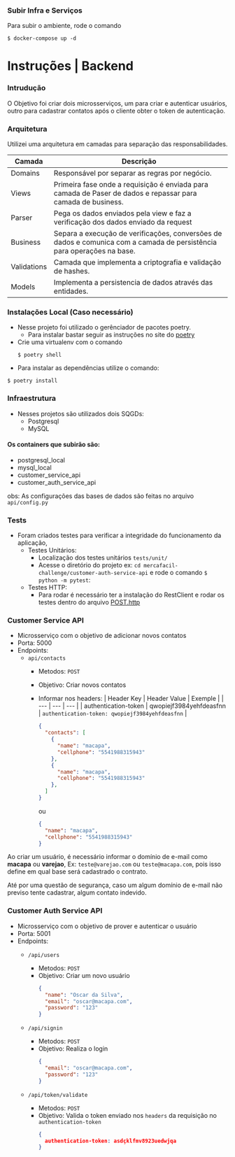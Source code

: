### Subir Infra e Serviços
Para subir o ambiente, rode o comando

```
$ docker-compose up -d
```

# Instruções | Backend

### Intrudução
O Objetivo foi criar dois microsserviços, um para criar e autenticar usuários,
outro para cadastrar contatos após o cliente obter o token de autenticação.

### Arquitetura

Utilizei uma arquitetura em camadas para separação das responsabilidades.

| Camada | Descrição |
| --- | --- |
| Domains | Responsável por separar as regras por negócio. |
| Views | Primeira fase onde a requisição é enviada para camada de Paser de dados e repassar para camada de business. |
| Parser | Pega os dados enviados pela view e faz a verificação dos dados enviado da request |
| Business | Separa a execução de verificações, conversões de dados e comunica com a camada de persistência para operações na base. |
| Validations | Camada que implementa a criptografia e validação de hashes. |
| Models | Implementa a persistencia de dados através das entidades. |


### Instalações Local (Caso necessário)
* Nesse projeto foi utilizado o gerênciador de pacotes poetry.
  * Para instalar bastar seguir as instruções no site do [poetry](https://python-poetry.org/docs/)
* Crie uma virtualenv com o comando 
  ```
  $ poetry shell
  ```
* Para instalar as dependências utilize o comando:

```
$ poetry install
```

### Infraestrutura
* Nesses projetos são utilizados dois SQGDs:
  * Postgresql
  * MySQL

#### Os containers que subirão são:
* postgresql_local
* mysql_local
* customer_service_api
* customer_auth_service_api

obs: As configurações das bases de dados são feitas no arquivo `api/config.py` 

### Tests
* Foram criados testes para verificar a integridade do funcionamento da aplicação,
  * Testes Unitários:
    * Localização dos testes unitários `tests/unit/`
    * Acesse o diretório do projeto ex: `cd mercafacil-challenge/customer-auth-service-api` e rode o comando `$ python -m pytest`:
  * Testes HTTP:
    * Para rodar é necessário ter a instalação do RestClient e rodar os testes 
      dentro do arquivo [POST.http](./tests/http/POST.http)

### Customer Service API
* Microsserviço com o objetivo de adicionar novos contatos
* Porta: 5000
* Endpoints:
  * `api/contacts`
    * Metodos: `POST`
    * Objetivo: Criar novos contatos
    * Informar nos headers:
      | Header Key | Header Value | Exemple |
      | --- | --- | --- |
      | authentication-token | qwopiejf3984yehfdeasfnn | ``` authentication-token: qwopiejf3984yehfdeasfnn ``` |
      ```json
      {
        "contacts": [
          {
            "name": "macapa",
            "cellphone": "5541988315943"
          },
          {
            "name": "macapa",
            "cellphone": "5541988315943"
          },
        ]
      }
      ```
       ou 
       
      ```json 
      {
        "name": "macapa",
        "cellphone": "5541988315943"
      }
      ```

Ao criar um usuário, é necessário informar o domínio de e-mail como <b>macapa</b> ou <b>varejao</b>,
Ex: `teste@varejao.com` ou `teste@macapa.com`, pois isso define em qual base será cadastrado
o contrato.

Até por uma questão de segurança, caso um algum domínio de e-mail não previso tente cadastrar,
algum contato indevido.

### Customer Auth Service API
* Microsserviço com o objetivo de prover e autenticar o usuário
* Porta: 5001
* Endpoints:
  * `/api/users`
      * Metodos: `POST`
      * Objetivo: Criar um novo usuário
        ```json
        {
          "name": "Oscar da Silva",
          "email": "oscar@macapa.com",
          "password": "123"
        }
        ```

  * `/api/signin`
    * Metodos: `POST`
    * Objetivo: Realiza o login 
      ```json
      {
        "email": "oscar@macapa.com",
        "password": "123"
      }
      ```
  * `/api/token/validate`
    * Metodos: `POST`
    * Objetivo: Valida o token enviado nos `headers` da requisição no `authentication-token`
      ``` json
      {
        authentication-token: asdçklfmv8923uedwjqa
      }
      ```
